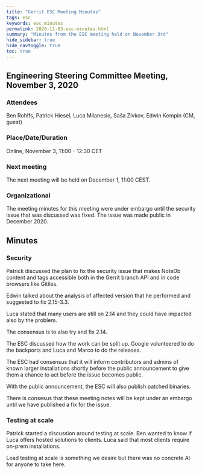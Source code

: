 ```yaml
---
title: "Gerrit ESC Meeting Minutes"
tags: esc
keywords: esc minutes
permalink: 2020-11-03-esc-minutes.html
summary: "Minutes from the ESC meeting held on November 3rd"
hide_sidebar: true
hide_navtoggle: true
toc: true
---
```


## Engineering Steering Committee Meeting, November 3, 2020

### Attendees

Ben Rohlfs, Patrick Hiesel, Luca Milanesio, Saša Zivkov, Edwin Kempin (CM, guest)

### Place/Date/Duration

Online, November 3, 11:00 - 12:30 CET

### Next meeting

The next meeting will be held on December 1, 11:00 CEST.

### Organizational

The meeting minutes for this meeting were under embargo until
the security issue that was discussed was fixed. The issue was made
public in December 2020.

## Minutes

### Security

Patrick discussed the plan to fix the security issue that makes
NoteDb content and tags accessible both in the Gerrit branch API
and in code browsers like Gitiles.

Edwin talked about the analysis of affected version that he
performed and suggested to fix 2.15-3.3.

Luca stated that many users are still on 2.14 and they could have
impacted also by the problem.

The consensus is to also try and fix 2.14.

The ESC discussed how the work can be split up. Google volunteered
to do the backports and Luca and Marco to do the releases.

The ESC had consensus that it will inform contributors and admins of
known larger installations shortly before the public announcement to
give them a chance to act before the issue becomes public.

With the public announcement, the ESC will also publish patched
binaries.

There is consesus that these meeting notes will be kept under an
embargo until we have published a fix for the issue.

### Testing at scale

Patrick started a discussion around testing at scale. Ben wanted to
know if Luca offers hosted solutions to clients. Luca said that most
clients require on-prem installations.

Load testing at scale is something we desire but there was no concrete
AI for anyone to take here.
